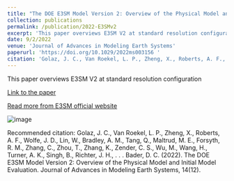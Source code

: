 ```yaml
---
title: "The DOE E3SM Model Version 2: Overview of the Physical Model and Initial Model Evaluation"
collection: publications
permalink: /publication/2022-E3SMv2
excerpt: 'This paper overviews E3SM V2 at standard resolution configuration'
date: 9/2/2022
venue: 'Journal of Advances in Modeling Earth Systems'
paperurl: 'https://doi.org/10.1029/2022ms003156 '
citation: 'Golaz, J. C., Van Roekel, L. P., Zheng, X., Roberts, A. F., Wolfe, J. D., Lin, W., Bradley, A. M., Tang, Q., Maltrud, M. E., Forsyth, R. M., Zhang, C., Zhou, T., Zhang, K., Zender, C. S., Wu, M., Wang, H., Turner, A. K., Singh, B., Richter, J. H., . . . Bader, D. C. (2022). The DOE E3SM Model Version 2: Overview of the Physical Model and Initial Model Evaluation. Journal of Advances in Modeling Earth Systems, 14(12). '
---
```

This paper overviews E3SM V2 at standard resolution configuration

[Link to the paper](https://doi.org/10.1029/2022ms003156 )

[Read more from E3SM official website](https://e3sm.org/e3smv2-overview-paper/)

![image](https://e3sm.org/wp-content/uploads/2022/11/image-20221111-185620.png)

Recommended citation: Golaz, J. C., Van Roekel, L. P., Zheng, X., Roberts, A. F., Wolfe, J. D., Lin, W., Bradley, A. M., Tang, Q., Maltrud, M. E., Forsyth, R. M., Zhang, C., Zhou, T., Zhang, K., Zender, C. S., Wu, M., Wang, H., Turner, A. K., Singh, B., Richter, J. H., . . . Bader, D. C. (2022). The DOE E3SM Model Version 2: Overview of the Physical Model and Initial Model Evaluation. Journal of Advances in Modeling Earth Systems, 14(12). 